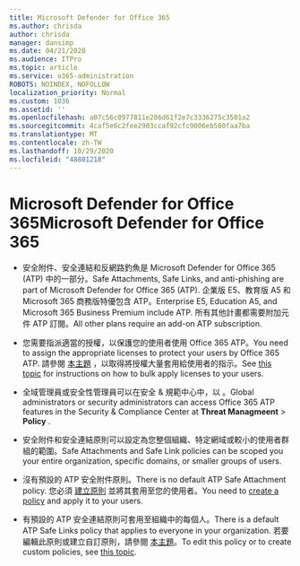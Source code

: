 ```yaml
---
title: Microsoft Defender for Office 365
ms.author: chrisda
author: chrisda
manager: dansimp
ms.date: 04/21/2020
ms.audience: ITPro
ms.topic: article
ms.service: o365-administration
ROBOTS: NOINDEX, NOFOLLOW
localization_priority: Normal
ms.custom: 1036
ms.assetid: ''
ms.openlocfilehash: a07c56c0977811e286d61f2e7c3336275c3501a2
ms.sourcegitcommit: 4caf5e6c2fee2903ccaf92cfc9006eb580faa7ba
ms.translationtype: MT
ms.contentlocale: zh-TW
ms.lasthandoff: 10/29/2020
ms.locfileid: "48801218"
---
```

# <a name="microsoft-defender-for-office-365"></a><span data-ttu-id="9f62d-102">Microsoft Defender for Office 365</span><span class="sxs-lookup"><span data-stu-id="9f62d-102">Microsoft Defender for Office 365</span></span>

- <span data-ttu-id="9f62d-103">安全附件、安全連結和反網路釣魚是 Microsoft Defender for Office 365 (ATP) 中的一部分。</span><span class="sxs-lookup"><span data-stu-id="9f62d-103">Safe Attachments, Safe Links, and anti-phishing are part of Microsoft Defender for Office 365 (ATP).</span></span> <span data-ttu-id="9f62d-104">企業版 E5、教育版 A5 和 Microsoft 365 商務版特優包含 ATP。</span><span class="sxs-lookup"><span data-stu-id="9f62d-104">Enterprise E5, Education A5, and Microsoft 365 Business Premium include ATP.</span></span> <span data-ttu-id="9f62d-105">所有其他計畫都需要附加元件 ATP 訂閱。</span><span class="sxs-lookup"><span data-stu-id="9f62d-105">All other plans require an add-on ATP subscription.</span></span>

- <span data-ttu-id="9f62d-106">您需要指派適當的授權，以保護您的使用者使用 Office 365 ATP。</span><span class="sxs-lookup"><span data-stu-id="9f62d-106">You need to assign the appropriate licenses to protect your users by Office 365 ATP.</span></span> <span data-ttu-id="9f62d-107">請參閱 [本主題](https://docs.microsoft.com/microsoft-365/admin/add-users/add-users) ，以取得將授權大量套用給使用者的指示。</span><span class="sxs-lookup"><span data-stu-id="9f62d-107">See [this topic](https://docs.microsoft.com/microsoft-365/admin/add-users/add-users) for instructions on how to bulk apply licenses to your users.</span></span>

- <span data-ttu-id="9f62d-108">全域管理員或安全性管理員可以在安全 & 規範中心中，以  。</span><span class="sxs-lookup"><span data-stu-id="9f62d-108">Global administrators or security administrators can access Office 365 ATP features in the Security & Compliance Center at **Threat Managmeent** \> **Policy** .</span></span>

- <span data-ttu-id="9f62d-109">安全附件和安全連結原則可以設定為您整個組織、特定網域或較小的使用者群組的範圍。</span><span class="sxs-lookup"><span data-stu-id="9f62d-109">Safe Attachments and Safe Link policies can be scoped you your entire organization, specific domains, or smaller groups of users.</span></span>

- <span data-ttu-id="9f62d-110">沒有預設的 ATP 安全附件原則。</span><span class="sxs-lookup"><span data-stu-id="9f62d-110">There is no default ATP Safe Attachment policy.</span></span> <span data-ttu-id="9f62d-111">您必須 [建立原則](https://docs.microsoft.com/microsoft-365/security/office-365-security/set-up-atp-safe-attachments-policies) 並將其套用至您的使用者。</span><span class="sxs-lookup"><span data-stu-id="9f62d-111">You need to [create a policy](https://docs.microsoft.com/microsoft-365/security/office-365-security/set-up-atp-safe-attachments-policies) and apply it to your users.</span></span>

- <span data-ttu-id="9f62d-112">有預設的 ATP 安全連結原則可套用至組織中的每個人。</span><span class="sxs-lookup"><span data-stu-id="9f62d-112">There is a default ATP Safe Links policy that applies to everyone in your organization.</span></span> <span data-ttu-id="9f62d-113">若要編輯此原則或建立自訂原則，請參閱 [本主題](https://docs.microsoft.com/microsoft-365/security/office-365-security/set-up-atp-safe-links-policies)。</span><span class="sxs-lookup"><span data-stu-id="9f62d-113">To edit this policy or to create custom policies, see [this topic](https://docs.microsoft.com/microsoft-365/security/office-365-security/set-up-atp-safe-links-policies).</span></span>
